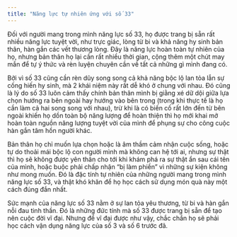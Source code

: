 ```yaml
---
title: "Năng lực tự nhiên ứng với số 33"
---
```

Đối với người mang trong mình năng lực số 33, họ được trang bị sẵn rất nhiều năng lực tuyệt vời, như trực giác, lòng từ bi và khả năng hy sinh bản thân, hàn gắn các vết thương lòng. Đây là năng lực hoàn toàn tự nhiên của họ, nhưng bản thân họ lại cần rất nhiều thời gian, cộng thêm một chút may mắn để tự ý thức và rèn luyện chuyên cần về tất cả những gì mình đang có. 

Bởi vì số 33 cũng cần rèn dũy song song cả khả năng bộc lộ lan tỏa lẫn sự cống hiến hy sinh, mà 2 khái niệm này rất dễ khó ở chung với nhau. Đó cũng là lý do số 33 luôn cảm thấy chính bản thân mình bị giằng xé dữ dội giữa lựa chọn hướng ra bên ngoài hay hướng vào bên trong (trong khi thực tế là họ cần làm cả hai song song với nhau), trừ khi là có biến cố rất lớn đến từ bên ngoài khiến họ dồn toàn bộ năng lượng để hoàn thiện thì họ mới khai mở hoàn toàn nguồn năng lượng tuyệt vời của mình để phụng sự cho công cuộc hàn gắn tâm hồn người khác. 

Bản thân họ chỉ muốn lựa chọn hoặc là âm thầm cảm nhận cuộc sống, hoặc tự do thoải mái bộc lộ con người mình mà không can hệ tới ai, nhưng sự thật thì họ sẽ không được yên thân cho tới khi khám phá ra sự thật ẩn sau cái tên của mình, hoặc buộc phải chấp nhận “bị làm phiền” vì những sự kiện không như mong muốn. Đó là đặc tính tự nhiên của những người mang trong mình năng lực số 33, và thật khó khăn để họ học cách sử dụng món quà này một cách đúng đắn nhất. 

Sức mạnh của năng lực số 33 nằm ở sự lan tỏa yêu thương, từ bi và hàn gắn nỗi đau tinh thần. Đó là những đức tính mà số 33 được trang bị sẵn để tạo nên cuộc đời vĩ đại. Nhưng để vĩ đại được như vậy, chắc chắn họ sẽ phải học cách vận dụng năng lực của số 3 và số 6 trước đã.
